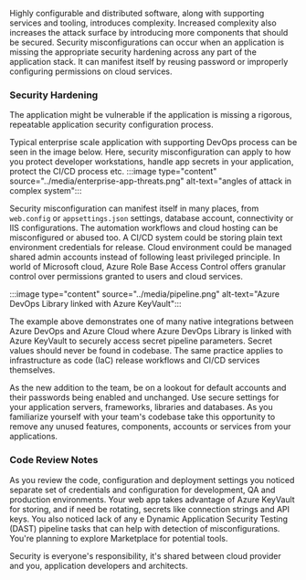 
Highly configurable and distributed software, along with supporting services and tooling, introduces complexity. Increased complexity also increases the attack surface by introducing more components that should be secured. Security misconfigurations can occur when an application is missing the appropriate security hardening across any part of the application stack. It can manifest itself by reusing password or improperly configuring permissions on cloud services.

### Security Hardening

The application might be vulnerable if the application is missing a rigorous, repeatable application security configuration process.

Typical enterprise scale application with supporting DevOps process can be seen in the image below. Here, security misconfiguration can apply to how you protect developer workstations, handle app secrets in your application, protect the CI/CD process etc.
:::image type="content" source="../media/enterprise-app-threats.png" alt-text="angles of attack in complex system":::

Security misconfiguration can manifest itself in many places, from `web.config` or `appsettings.json` settings, database account, connectivity or IIS configurations. The automation workflows and cloud hosting can be misconfigured or abused too. A CI/CD system could be storing plain text environment credentials for release. Cloud environment could be managed shared admin accounts instead of following least privileged principle. In world of Microsoft cloud, Azure Role Base Access Control offers granular control over permissions granted to users and cloud services.

:::image type="content" source="../media/pipeline.png" alt-text="Azure DevOps Library linked with Azure KeyVault":::

The example above demonstrates one of many native integrations between Azure DevOps and Azure Cloud where Azure DevOps Library is linked with Azure KeyVault to securely access secret pipeline parameters.
Secret values should never be found in codebase. The same practice applies to infrastructure as code (IaC) release workflows and CI/CD services themselves.

As the new addition to the team, be on a lookout for default accounts and their passwords being enabled and unchanged. Use secure settings for your application servers, frameworks, libraries and databases. As you familiarize yourself with your team's codebase take this opportunity to remove any unused features, components, accounts or services from your applications.

### Code Review Notes

As you review the code, configuration and deployment settings you noticed separate set of credentials and configuration for development, QA and production environments. Your web app takes advantage of Azure KeyVault for storing, and if need be rotating, secrets like connection strings and API keys. You also noticed lack of any e Dynamic Application Security Testing (DAST) pipeline tasks that can help with  detection of misconfigurations. You're planning to explore Marketplace for potential tools.

Security is everyone's responsibility, it's shared between cloud provider and you, application developers and architects.
